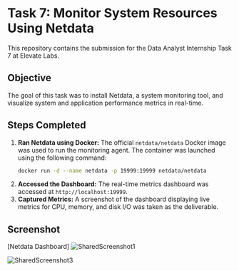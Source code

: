 # Task 7: Monitor System Resources Using Netdata

This repository contains the submission for the Data Analyst Internship Task 7 at Elevate Labs.

## Objective

The goal of this task was to install Netdata, a system monitoring tool, and visualize system and application performance metrics in real-time.

## Steps Completed

1.  **Ran Netdata using Docker:** The official `netdata/netdata` Docker image was used to run the monitoring agent. The container was launched using the following command:
    ```bash
    docker run -d --name netdata -p 19999:19999 netdata/netdata
    ```
2.  **Accessed the Dashboard:** The real-time metrics dashboard was accessed at `http://localhost:19999`.
3.  **Captured Metrics:** A screenshot of the dashboard displaying live metrics for CPU, memory, and disk I/O was taken as the deliverable.

## Screenshot

[Netdata Dashboard]
![SharedScreenshot1](https://github.com/user-attachments/assets/584f9031-3145-41a4-9cfb-86ab7094a263)

![SharedScreenshot3](https://github.com/user-attachments/assets/19e49cba-9c57-47e6-af61-3d57f3d7fc5c)
